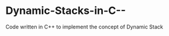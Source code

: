 Dynamic-Stacks-in-C--
=====================

Code written in C++ to implement the concept of Dynamic Stack
